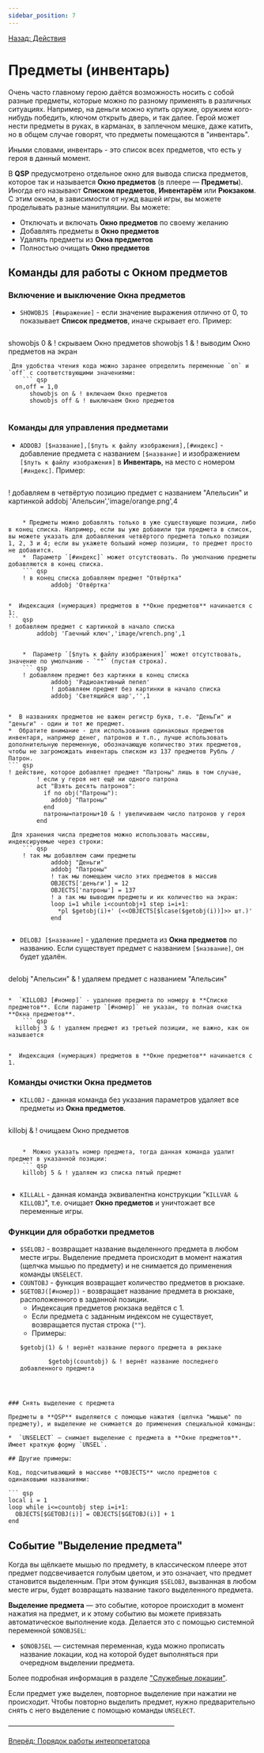 ```yaml
---
sidebar_position: 7
---
```

[Назад: Действия](../acts.md)

# Предметы (инвентарь)

Очень часто главному герою даётся возможность носить с собой разные предметы, которые можно по разному применять в различных ситуациях. Например, на деньги можно купить оружие, оружием кого-нибудь победить, ключом открыть дверь, и так далее. Герой может нести предметы в руках, в карманах, в заплечном мешке, даже катить, но в общем случае говорят, что предметы помещаются в "инвентарь".

Иными словами, инвентарь - это список всех предметов, что есть у героя в данный момент.

В **QSP** предусмотрено отдельное окно для вывода списка предметов, которое так и называется **Окно предметов** (в плеере — **Предметы**). Иногда его называют **Списком предметов**, **Инвентарём** или **Рюкзаком**. С этим окном, в зависимости от нужд вашей игры, вы можете проделывать разные манипуляции. Вы можете:

* Отключать и включать **Окно предметов** по своему желанию
* Добавлять предметы в **Окно предметов**
* Удалять предметы из **Окна предметов**
* Полностью очищать **Окно предметов**

## Команды для работы с Окном предметов

### Включение и выключение Окна предметов

*  `SHOWOBJS [#выражение]` - если значение выражения отлично от 0, то показывает **Список предметов**, иначе скрывает его. Пример:
    ``` qsp
  showobjs 0 & ! скрываем Окно предметов
      showobjs 1 & ! выводим Окно предметов на экран
    
```
 Для удобства чтения кода можно заранее определить переменные `on` и `off` с соответствующими значениями:
    ``` qsp
  on,off = 1,0
      showobjs on & ! включаем Окно предметов
      showobjs off & ! выключаем Окно предметов
    
```


### Команды для управления предметами

*  `ADDOBJ [$название],[$путь к файлу изображения],[#индекс]` - добавление предмета с названием `[$название]` и изображением `[$путь к файлу изображения]` в **Инвентарь**, на место с номером `[#индекс]`. Пример:
    ``` qsp
  ! добавляем в четвёртую позицию предмет с названием "Апельсин" и картинкой
      addobj 'Апельсин','image/orange.png',4
    
```

    * Предметы можно добавлять только в уже существующие позиции, либо в конец списка. Например, если вы уже добавили три предмета в список, вы можете указать для добавляения четвёртого предмета только позиции 1, 2, 3 и 4; если вы укажете больший номер позиции, то предмет просто не добавится.
    *  Параметр `[#индекс]` может отсутствовать. По умолчанию предметы добавляются в конец списка.
    ``` qsp
    ! в конец списка добавляем предмет "Отвёртка"
            addobj 'Отвёртка'
        
```

    *  Индексация (нумерация) предметов в **Окне предметов** начинается с 1:
    ``` qsp
    ! добавляем предмет с картинкой в начало списка
            addobj 'Гаечный ключ','image/wrench.png',1
        
```

    *  Параметр `[$путь к файлу изображения]` может отсутствовать, значение по умолчанию - `""` (пустая строка).
    ``` qsp
    ! добавляем предмет без картинки в конец списка
            addobj 'Радиоактивный пепел'
            ! добавляем предмет без картинки в начало списка
            addobj 'Светящийся шар','',1
        
```

    *  В названиях предметов не важен регистр букв, т.е. "ДеньГи" и "деньги" - один и тот же предмет.
    *  Обратите внимание - для использования одинаковых предметов инвентаря, например денег, патронов и т.п., лучше использовать дополнительную переменную, обозначающую количество этих предметов, чтобы не загромождать инвентарь списком из 137 предметов Рубль / Патрон.
    ``` qsp
    ! действие, которое добавляет предмет "Патроны" лишь в том случае,
            ! если у героя нет ещё ни одного патрона
            act "Взять десять патронов":
              if no obj("Патроны"):
                addobj "Патроны"
              end
              патроны=патроны+10 & ! увеличиваем число патронов у героя
            end
        
```
 Для хранения числа предметов можно использовать массивы, индексируемые через строки:
    ``` qsp
    ! так мы добавляем сами предметы
            addobj "Деньги"
            addobj "Патроны"
            ! так мы помещаем число этих предметов в массив
            OBJECTS['деньги'] = 12
            OBJECTS['патроны'] = 137
            ! а так мы выводим предметы и их количество на экран:
            loop i=1 while i<countobj+1 step i=i+1:
              *pl $getobj(i)+' (<<OBJECTS[$lcase($getobj(i))]>> шт.)'
            end
        
```

*  `DELOBJ [$название]` - удаление предмета из **Окна предметов** по названию. Если существует предмет с названием `[$название]`, он будет удалён.
    ``` qsp
  delobj "Апельсин" & ! удаляем предмет с названием "Апельсин"
    
```

*  `KILLOBJ [#номер]` - удаление предмета по номеру в **Списке предметов**. Если параметр `[#номер]` не указан, то полная очистка **Окна предметов**.
    ``` qsp
  killobj 3 & ! удаляем предмет из третьей позиции, не важно, как он называется
      
```

    *  Индексация (нумерация) предметов в **Окне предметов** начинается с 1.

### Команды очистки Окна предметов

*  `KILLOBJ` - данная команда без указания параметров удаляет все предметы из **Окна предметов**.
    ``` qsp
  killobj & ! очищаем Окно предметов
    
```

    *  Можно указать номер предмета, тогда данная команда удалит предмет в указанной позиции:
    ``` qsp
    killobj 5 & ! удаляем из списка пятый предмет
        
```

*  `KILLALL` - данная команда эквивалентна конструкции "`KILLVAR & KILLOBJ`", т.е. очищает **Окно предметов** и уничтожает все переменные игры.

### Функции для обработки предметов

*  `$SELOBJ` - возвращает название выделенного предмета в любом месте игры. Выделение предмета происходит в момент нажатия (щелчка мышью по предмету) и не снимается до применения команды `UNSELECT`.
*  `COUNTOBJ` - функция возвращает количество предметов в рюкзаке.
*  `$GETOBJ([#номер])` - возвращает название предмета в рюкзаке, расположенного в заданной позиции.
    *  Индексация предметов рюкзака ведётся с 1.
    *  Если предмета с заданным индексом не существует, возвращается пустая строка (`""`).
    *  Примеры:
    ``` qsp
    $getobj(1) & ! вернёт название первого предмета в рюкзаке

            $getobj(countobj) & ! вернёт название последнего добавленного предмета
        
```


### Снять выделение с предмета

Предметы в **QSP** выделяются с помощью нажатия (щелчка "мышью" по предмету), и выделение не снимается до применения специальной команды:

*  `UNSELECT` — снимает выделение с предмета в **Окне предметов**. Имеет краткую форму `UNSEL`.

## Другие примеры:

Код, подсчитывающий в массиве **OBJECTS** число предметов с одинаковыми названиями:

``` qsp
local i = 1
loop while i<=countobj step i=i+1:
  OBJECTS[$GETOBJ(i)] = OBJECTS[$GETOBJ(i)] + 1
end
```

## Событие "Выделение предмета"

Когда вы щёлкаете мышью по предмету, в классическом плеере этот предмет подсвечивается голубым цветом, и это означает, что предмет становится выделенным. При этом функция `$SELOBJ`, вызванная в любом месте игры, будет возвращать название такого выделенного предмета.

**Выделение предмета** — это событие, которое происходит в момент нажатия на предмет, и к этому событию вы можете привязать автоматическое выполнение кода. Делается это с помощью системной переменной `$ONOBJSEL`:

* `$ONOBJSEL` — системная переменная, куда можно прописать название локации, код на которой будет выполняться при очередном выделении предмета.

Более подробная информация в разделе ["Служебные локации"](../programming/service_locations.md).

Если предмет уже выделен, повторное выделение при нажатии не происходит. Чтобы повторно выделить предмет, нужно предварительно снять с него выделение с помощью команды `UNSELECT`.

————————————————————————

[Вперёд: Порядок работы интерпретатора](../programming/principle.md)
